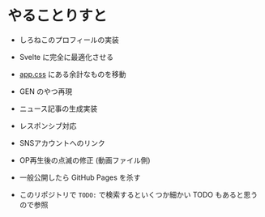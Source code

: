 # やることりすと

- しろねこのプロフィールの実装
- Svelte に完全に最適化させる
- [app.css](./assets/stylesheets/app.css) にある余計なものを移動
- GEN のやつ再現
- ニュース記事の生成実装
- レスポンシブ対応
- SNSアカウントへのリンク
- OP再生後の点滅の修正 (動画ファイル側)
- 一般公開したら GitHub Pages を杀す

- このリポジトリで `TODO:` で検索するといくつか細かい TODO もあると思うので参照
